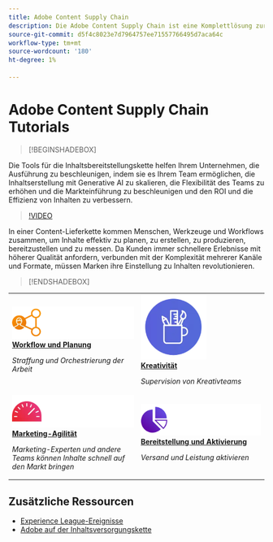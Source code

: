 ```yaml
---
title: Adobe Content Supply Chain
description: Die Adobe Content Supply Chain ist eine Komplettlösung zur Beschleunigung und Vereinfachung der Inhaltsversorgungskette mit generativer KI und intelligenter Automatisierung.
source-git-commit: d5f4c8023e7d7964757ee71557766495d7aca64c
workflow-type: tm+mt
source-wordcount: '180'
ht-degree: 1%

---
```



# Adobe Content Supply Chain Tutorials

>[!BEGINSHADEBOX]

Die Tools für die Inhaltsbereitstellungskette helfen Ihrem Unternehmen, die Ausführung zu beschleunigen, indem sie es Ihrem Team ermöglichen, die Inhaltserstellung mit Generative AI zu skalieren, die Flexibilität des Teams zu erhöhen und die Markteinführung zu beschleunigen und den ROI und die Effizienz von Inhalten zu verbessern.

>[!VIDEO](https://video.tv.adobe.com/v/3424114?quality=12&learn=on)

In einer Content-Lieferkette kommen Menschen, Werkzeuge und Workflows zusammen, um Inhalte effektiv zu planen, zu erstellen, zu produzieren, bereitzustellen und zu messen. Da Kunden immer schnellere Erlebnisse mit höherer Qualität anfordern, verbunden mit der Komplexität mehrerer Kanäle und Formate, müssen Marken ihre Einstellung zu Inhalten revolutionieren.

>[!ENDSHADEBOX]

<table>
    <tr style="border: 0;">
      <td>
        <a href="https://experienceleague.adobe.com/docs/content-supply-chain-learn/tutorials/workflow-and-planning.html">
        <img alt="Workflow und Planung" src="./../assets/planning-workflow.webp">
        </a>
        <div>
        <a href="https://experienceleague.adobe.com/docs/content-supply-chain-learn/tutorials/workflow-and-planning.html">
        <strong>Workflow und Planung</strong>
        </a>
        </div>
        <p>
        <em>Straffung und Orchestrierung der Arbeit</em>
        <p>
      </td>
      <td>
        <a href="https://experienceleague.adobe.com/docs/content-supply-chain-learn/tutorials/creative-productivity.html">
        <img alt="Kreativität" src="./../assets/creative-productivity.png">
        </a>
        <div>
        <a href="https://experienceleague.adobe.com/docs/content-supply-chain-learn/tutorials/creative-productivity.html">
        <strong>Kreativität</strong>
        </a>
        </div>
        <p>
        <em>Supervision von Kreativteams</em>
        <p>
      </td>
    </tr>
    <tr style="border: 0;">
      <td>
        <a href="https://experienceleague.adobe.com/docs/content-supply-chain-learn/tutorials/marketing-agility.html">
        <img alt="Marketing-Agilität" src="./../assets/marketing-agility.webp">
        </a>
        <div>
        <a href="https://experienceleague.adobe.com/docs/content-supply-chain-learn/tutorials/marketing-agility.html">
        <strong>Marketing-Agilität</strong>
        </a>
        </div>
        <p>
        <em>Marketing-Experten und andere Teams können Inhalte schnell auf den Markt bringen</em>
        <p>
      </td>
      <td>
        <a href="https://experienceleague.adobe.com/docs/content-supply-chain-learn/tutorials/delivery-and-activation.html">
        <img alt="Bereitstellung und Aktivierung" src="./../assets/content-activation-analytics.webp">
        </a>
        <div>
        <a href="https://experienceleague.adobe.com/docs/content-supply-chain-learn/tutorials/delivery-and-activation.html">
        <strong>Bereitstellung und Aktivierung</strong>
        </a>
        </div>
        <p>
        <em>Versand und Leistung aktivieren</em>
        <p>
      </td>
    </tr>
</table>

## Zusätzliche Ressourcen

* [Experience League-Ereignisse](https://experienceleague.adobe.com/events/)
* [Adobe auf der Inhaltsversorgungskette](https://business.adobe.com/resources/webinars/adobe-on-the-content-supply-chain.html)
